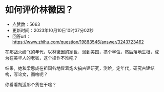 # 如何评价林徽因？
- 点赞数：5663
- 更新时间：2023年10月10日10时37分02秒
- 回答url：https://www.zhihu.com/question/19883546/answer/3243723462
<body>
 <p data-pid="dbA86Iel">在那战火纷飞的年代，以林徽因的家世，润到美国，搞个学位，然后落地生根，成为在美华人的老钱，这个操作不难吧？</p>
 <p data-pid="Fa1_WYVg">结果，她和梁思成在祖国各地冒着炮火搞古建研究，测绘，定年代，研究古建结构，写论文，图啥呢？</p>
 <p data-pid="vlY9OMJN">你看看胡适那个货在干啥？</p>
</body>